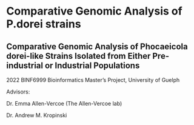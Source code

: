 # Comparative Genomic Analysis of P.dorei strains

## Comparative Genomic Analysis of Phocaeicola dorei-like Strains Isolated from Either Pre-industrial or Industrial Populations

2022 BINF6999 Bioinformatics Master’s Project, University of Guelph

Advisors:

Dr. Emma Allen-Vercoe (The Allen-Vercoe lab)

Dr. Andrew M. Kropinski
